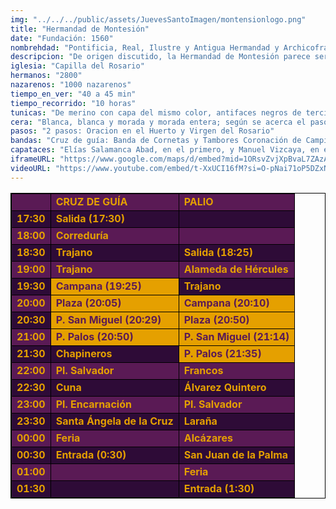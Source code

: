 ```yaml
---
img: "../../../public/assets/JuevesSantoImagen/montensionlogo.png"
title: "Hermandad de Montesión"
date: "Fundación: 1560"
nombrehdad: "Pontificia, Real, Ilustre y Antigua Hermandad y Archicofradía de Nazarenos de la Sagrada Oración de Nuestro Señor Jesucristo en el Huerto, Santísimo Cristo de la Salud y María Santísima del Rosario en sus Misterios Dolorosos"
descripcion: "De origen discutido, la Hermandad de Montesión parece ser que pudo fundarse a mediados del siglo XVI por patronos de barcos. Otros autores consideran que debe su nacimiento a una corporación de disciplinantes que radicaban en Santa Paula. En 1574 se establece en el convento de Monte-Sión, junto al que se construiría una capilla propia tres años más tarde.El templo sufrió un saqueo en 1936, por lo que se perdieron diversos enseres, aunque se salvaron las imágenes titulares, excepto el antiguo Cristo de la Salud."
iglesia: "Capilla del Rosario"
hermanos: "2800"
nazarenos: "1000 nazarenos"
tiempo_en_ver: "40 a 45 min"
tiempo_recorrido: "10 horas"
tunicas: "De merino con capa del mismo color, antifaces negros de terciopelo y cíngulos negros y blancos"
cera: "Blanca, blanca y morada y morada entera; según se acerca el paso del Señor. Blanca, blanca y negra y negra entera según se acerca el palio"
pasos: "2 pasos: Oracion en el Huerto y Virgen del Rosario"
bandas: "Cruz de guía: Banda de Cornetas y Tambores Coronación de Campillos. Paso del Señor: Agrupación Musical de la Redención. Paso de Palio: Banda de Música de la Cruz Roja"
capataces: "Elías Salamanca Abad, en el primero, y Manuel Vizcaya, en el palio"
iframeURL: "https://www.google.com/maps/d/embed?mid=1ORsvZvjXpBvaL7ZAzAql6b1Gz43NAgWl&ehbc=2E312F"
videoURL: "https://www.youtube.com/embed/t-XxUCI16fM?si=O-pNai71oP5DZxNM"
---
```


<table class="recorrido" style="width: 100%; border-collapse: collapse; text-align: left; border: 1px solid black;">
  <tbody>
    <tr style="background-color: #5a1a55; color: #e5a000; font-weight: bold;">
      <td style="border: 1px solid black; text-align: center;"></td>
      <td style="border: 1px solid black;">CRUZ DE GUÍA</td>
      <td style="border: 1px solid black;">PALIO</td>
    </tr>
    <tr style="background-color: #2e0b37; color: #e5a000; font-weight: bold;">
      <td style="border: 1px solid black; text-align: center;">17:30</td>
      <td style="border: 1px solid black;">Salida (17:30)</td>
      <td style="border: 1px solid black;"></td>
    </tr>
    <tr style="background-color: #5a1a55; color: #e5a000; font-weight: bold;">
      <td style="border: 1px solid black; text-align: center;">18:00</td>
      <td style="border: 1px solid black;">Correduría</td>
      <td style="border: 1px solid black;"></td>
    </tr>
    <tr style="background-color: #2e0b37; color: #e5a000; font-weight: bold;">
      <td style="border: 1px solid black; text-align: center;">18:30</td>
      <td style="border: 1px solid black;">Trajano</td>
      <td style="border: 1px solid black;">Salida (18:25)</td>
    </tr>
    <tr style="background-color: #5a1a55; color: #e5a000; font-weight: bold;">
      <td style="border: 1px solid black; text-align: center;">19:00</td>
      <td style="border: 1px solid black;">Trajano</td>
      <td style="border: 1px solid black;">Alameda de Hércules</td>
    </tr>
    <tr style="background-color: #2e0b37; color: #e5a000; font-weight: bold;">
      <td style="border: 1px solid black; text-align: center;">19:30</td>
      <td style="border: 1px solid black; background-color: #e5a000; color: #5a1a55;">Campana (19:25)</td>
      <td style="border: 1px solid black;">Trajano</td>
    </tr>
    <tr style="background-color: #5a1a55; color: #e5a000; font-weight: bold;">
      <td style="border: 1px solid black; text-align: center;">20:00</td>
      <td style="border: 1px solid black; background-color: #e5a000; color: #5a1a55;">Plaza (20:05)</td>
      <td style="border: 1px solid black; background-color: #e5a000; color: #5a1a55;">Campana (20:10)</td>
    </tr>
    <tr style="background-color: #2e0b37; color: #e5a000; font-weight: bold;">
      <td style="border: 1px solid black; text-align: center;">20:30</td>
      <td style="border: 1px solid black; background-color: #e5a000; color: #5a1a55;">P. San Miguel (20:29)</td>
      <td style="border: 1px solid black; background-color: #e5a000; color: #5a1a55;">Plaza (20:50)</td>
    </tr>
    <tr style="background-color: #5a1a55; color: #e5a000; font-weight: bold;">
      <td style="border: 1px solid black; text-align: center;">21:00</td>
      <td style="border: 1px solid black; background-color: #e5a000; color: #5a1a55;">P. Palos (20:50)</td>
      <td style="border: 1px solid black; background-color: #e5a000; color: #5a1a55;">P. San Miguel (21:14)</td>
    </tr>
    <tr style="background-color: #2e0b37; color: #e5a000; font-weight: bold;">
      <td style="border: 1px solid black; text-align: center;">21:30</td>
      <td style="border: 1px solid black;">Chapineros</td>
      <td style="border: 1px solid black; background-color: #e5a000; color: #5a1a55;">P. Palos (21:35)</td>
    </tr>
    <tr style="background-color: #5a1a55; color: #e5a000; font-weight: bold;">
      <td style="border: 1px solid black; text-align: center;">22:00</td>
      <td style="border: 1px solid black;">Pl. Salvador</td>
      <td style="border: 1px solid black;">Francos</td>
    </tr>
    <tr style="background-color: #2e0b37; color: #e5a000; font-weight: bold;">
      <td style="border: 1px solid black; text-align: center;">22:30</td>
      <td style="border: 1px solid black;">Cuna</td>
      <td style="border: 1px solid black;">Álvarez Quintero</td>
    </tr>
    <tr style="background-color: #5a1a55; color: #e5a000; font-weight: bold;">
      <td style="border: 1px solid black; text-align: center;">23:00</td>
      <td style="border: 1px solid black;">Pl. Encarnación</td>
      <td style="border: 1px solid black;">Pl. Salvador</td>
    </tr>
    <tr style="background-color: #2e0b37; color: #e5a000; font-weight: bold;">
      <td style="border: 1px solid black; text-align: center;">23:30</td>
      <td style="border: 1px solid black;">Santa Ángela de la Cruz</td>
      <td style="border: 1px solid black;">Laraña</td>
    </tr>
    <tr style="background-color: #5a1a55; color: #e5a000; font-weight: bold;">
      <td style="border: 1px solid black; text-align: center;">00:00</td>
      <td style="border: 1px solid black;">Feria</td>
      <td style="border: 1px solid black;">Alcázares</td>
    </tr>
    <tr style="background-color: #2e0b37; color: #e5a000; font-weight: bold;">
      <td style="border: 1px solid black; text-align: center;">00:30</td>
      <td style="border: 1px solid black;">Entrada (0:30)</td>
      <td style="border: 1px solid black;">San Juan de la Palma</td>
    </tr>
    <tr style="background-color: #5a1a55; color: #e5a000; font-weight: bold;">
      <td style="border: 1px solid black; text-align: center;">01:00</td>
      <td style="border: 1px solid black;"></td>
      <td style="border: 1px solid black;">Feria</td>
    </tr>
    <tr style="background-color: #2e0b37; color: #e5a000; font-weight: bold;">
      <td style="border: 1px solid black; text-align: center;">01:30</td>
      <td style="border: 1px solid black;"></td>
      <td style="border: 1px solid black;">Entrada (1:30)</td>
    </tr>
  </tbody>
</table>